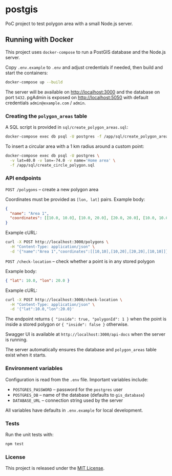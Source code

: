 # postgis

PoC project to test polygon area with a small Node.js server.

## Running with Docker

This project uses `docker-compose` to run a PostGIS database and the Node.js server.

Copy `.env.example` to `.env` and adjust credentials if needed, then build and start the containers:

```bash
docker-compose up --build
```

The server will be available on [http://localhost:3000](http://localhost:3000) and the database on port `5432`.
pgAdmin is exposed on [http://localhost:5050](http://localhost:5050) with default credentials `admin@example.com` / `admin`.

### Creating the `polygon_areas` table

A SQL script is provided in `sql/create_polygon_areas.sql`:

```bash
docker-compose exec db psql -U postgres -f /app/sql/create_polygon_areas.sql
```

To insert a circular area with a 1 km radius around a custom point:

```bash
docker-compose exec db psql -U postgres \
  -v lat=40.0 -v lon=-74.0 -v name='Home area' \
  -f /app/sql/create_circle_polygon.sql
```

### API endpoints

`POST /polygons` – create a new polygon area

Coordinates must be provided as `[lon, lat]` pairs. Example body:

```json
{
  "name": "Area 1",
  "coordinates": [[10.0, 10.0], [10.0, 20.0], [20.0, 20.0], [10.0, 10.0]]
}
```

Example cURL:

```bash
curl -X POST http://localhost:3000/polygons \
  -H "Content-Type: application/json" \
  -d '{"name":"Area 1","coordinates":[[10,10],[10,20],[20,20],[10,10]]}'
```

`POST /check-location` – check whether a point is in any stored polygon

Example body:

```json
{ "lat": 10.0, "lon": 20.0 }
```

Example cURL:

```bash
curl -X POST http://localhost:3000/check-location \
  -H "Content-Type: application/json" \
  -d '{"lat":10.0,"lon":20.0}'
```

The endpoint returns `{ "inside": true, "polygonId": 1 }` when the point is inside a stored polygon or `{ "inside": false }` otherwise.

Swagger UI is available at `http://localhost:3000/api-docs` when the server is running.

The server automatically ensures the database and `polygon_areas` table exist when it starts.

### Environment variables

Configuration is read from the `.env` file. Important variables include:

- `POSTGRES_PASSWORD` – password for the `postgres` user
- `POSTGRES_DB` – name of the database (defaults to `gis_database`)
- `DATABASE_URL` – connection string used by the server

All variables have defaults in `.env.example` for local development.

### Tests

Run the unit tests with:

```bash
npm test
```

### License

This project is released under the [MIT License](LICENSE).

